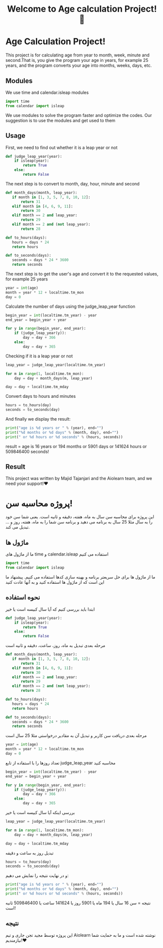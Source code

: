 <h1 align="center">Welcome to Age calculation Project! 👋</h1>

# Age Calculation Project!

This project is for calculating age from year to month, week, minute and second.That is, you give the program your age in years, for example 25 years, and the program converts your age into months, weeks, days, etc.


## Modules
We use time and calendar.isleap modules
```python
import time
from calendar import isleap
```

We use modules to solve the program faster and optimize the codes. Our suggestion is to use the modules and get used to them

## Usage
First, we need to find out whether it is a leap year or not
```python
def judge_leap_year(year):
    if isleap(year):
        return True
    else:
        return False
```

The next step is to convert to month, day, hour, minute and second
 ```python
def month_days(month, leap_year):
    if month in [1, 3, 5, 7, 8, 10, 12]:
        return 31
    elif month in [4, 6, 9, 11]:
        return 30
    elif month == 2 and leap_year:
        return 29
    elif month == 2 and (not leap_year):
        return 28

def to_hours(days):
    hours = days * 24
    return hours

def to_seconds(days):
    seconds = days * 24 * 3600
    return seconds
```
The next step is to get the user's age and convert it to the requested values, for example 25 years
```python
year = int(age)
month = year * 12 + localtime.tm_mon
day = 0
```

Calculate the number of days using the judge_leap_year function
```python
begin_year = int(localtime.tm_year) - year
end_year = begin_year + year

for y in range(begin_year, end_year):
    if (judge_leap_year(y)):
        day = day + 366
    else:
        day = day + 365
```

Checking if it is a leap year or not
```python
leap_year = judge_leap_year(localtime.tm_year)

for m in range(1, localtime.tm_mon):
    day = day + month_days(m, leap_year)

day = day + localtime.tm_mday
```

Convert days to hours and minutes

```python
hours = to_hours(day)
seconds = to_seconds(day)
```

And finally we display the result:

```python
print("age is %d years or " % (year), end="")
print("%d months or %d days" % (month, day), end="")
print(" or %d hours or %d seconds" % (hours, seconds))
```
result = age is 16 years or 194 months or 5901 days or 141624 hours or 509846400 seconds!

## Result

This project was written by Majid Tajanjari and the Aiolearn team, and we need your support!❤️

# پروژه محاسبه سن!
این پروژه برای محاسبه سن سال به ماه، هفته، دقیقه و ثانیه است. یعنی شما سن خود را به سال مثلا 25 سال به برنامه می دهید و برنامه سن شما را به ماه، هفته، روز و ... تبدیل می کند.


## ماژول ها
ما از ماژول های time و calendar.isleap استفاده می کنیم
```python
import time
from calendar import isleap
```

ما از ماژول ها برای حل سریعتر برنامه و بهینه سازی کدها استفاده می کنیم. پیشنهاد ما این است که از ماژول ها استفاده کنید و به آنها عادت کنید

## نحوه استفاده
ابتدا باید بررسی کنیم که آیا سال کبیسه است یا خیر
```python
def judge_leap_year(year):
    if isleap(year):
        return True
    else:
        return False
```
مرحله بعدی تبدیل به ماه، روز، ساعت، دقیقه و ثانیه است

 ```python
def month_days(month, leap_year):
    if month in [1, 3, 5, 7, 8, 10, 12]:
        return 31
    elif month in [4, 6, 9, 11]:
        return 30
    elif month == 2 and leap_year:
        return 29
    elif month == 2 and (not leap_year):
        return 28

def to_hours(days):
    hours = days * 24
    return hours

def to_seconds(days):
    seconds = days * 24 * 3600
    return seconds
```
مرحله بعدی دریافت سن کاربر و تبدیل آن به مقادیر درخواستی مثلا 25 سال است
```python
year = int(age)
month = year * 12 + localtime.tm_mon
day = 0
```
تعداد روزها را با استفاده از تابع judge_leap_year محاسبه کنید
```python
begin_year = int(localtime.tm_year) - year
end_year = begin_year + year

for y in range(begin_year, end_year):
    if (judge_leap_year(y)):
        day = day + 366
    else:
        day = day + 365
```

بررسی اینکه آیا سال کبیسه است یا خیر
```python
leap_year = judge_leap_year(localtime.tm_year)

for m in range(1, localtime.tm_mon):
    day = day + month_days(m, leap_year)

day = day + localtime.tm_mday
```

تبدیل روز به ساعت و دقیقه

```python
hours = to_hours(day)
seconds = to_seconds(day)
```

و در نهایت نتیجه را نمایش می دهیم:

```python
print("age is %d years or " % (year), end="")
print("%d months or %d days" % (month, day), end="")
print(" or %d hours or %d seconds" % (hours, seconds))
```
نتیجه = سن 16 سال یا 194 ماه یا 5901 روز یا 141624 ساعت یا 509846400 ثانیه است!

## نتیجه

این پروژه توسط مجید تجن جاری و تیم Aiolearn نوشته شده است و ما به حمایت شما نیازمندیم!❤️

